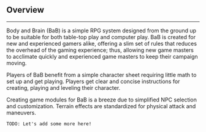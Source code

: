 ## Overview

_____

Body and Brain (BaB) is a simple RPG system designed from the ground up to be suitable for both table-top play and computer play. BaB is created for new and experienced gamers alike, offering a slim set of rules that reduces the overhead of the gaming experience; thus, allowing new game masters to acclimate quickly and experienced game masters to keep their campaign moving.

Players of BaB benefit from a simple character sheet requiring little math to set up and get playing. Players get clear and concise instructions for creating, playing and leveling their character.

Creating game modules for BaB is a breeze due to simplified NPC selection and customization. Terrain effects are standardized for physical attack and maneuvers.

```todo
TODO: Let's add some more here!
```
